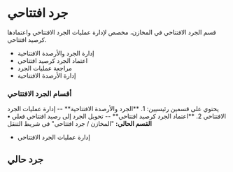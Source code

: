 # جرد افتتاحي
قسم الجرد الافتتاحي في المخازن، مخصص لإدارة عمليات الجرد الافتتاحي
واعتمادها كرصيد افتتاحي.
- إدارة الجرد والأرصدة الافتتاحية
- اعتماد الجرد كرصيد افتتاحي
- مراجعة عمليات الجرد
- إدارة الأرصدة الافتتاحية
### أقسام الجرد الافتتاحي
يحتوي على قسمين رئيسيين:
1\. \*\*الجرد والأرصدة الافتتاحية\*\* -- إدارة عمليات الجرد الافتتاحي
2\. \*\*اعتماد الجرد كرصيد افتتاحي\*\* -- تحويل الجرد إلى رصيد افتتاحي
فعلي
**• القسم الحالي:** \"المخازن / جرد افتتاحي\" في شريط التنقل
- إدارة عمليات الجرد الافتتاحي
## جرد حالي
